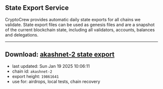 ## State Export Service
CryptoCrew provides automatic daily state exports for all chains we validate. State export files can be used as genesis files and are a snapshot of the current blockchain state, including all validators, accounts, balances and delegations.

---
**Download: [akashnet-2 state export](https://dl-eu2.ccvalidators.com/SERVICE/akash/akashnet-2_export_19861641.json)**
---

- last updated: Sun Jan 19 2025 10:06:11
- chain id: `akashnet-2`
- export height: `19861641`
- use for: airdrops, local tests, chain recovery
